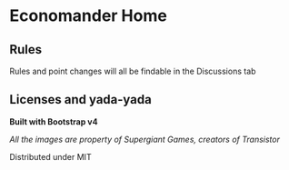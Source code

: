 # Economander Home

## Rules

Rules and point changes will all be findable in the Discussions tab

## Licenses and yada-yada

**Built with Bootstrap v4**

*All the images are property of Supergiant Games, creators of Transistor*

Distributed under MIT
